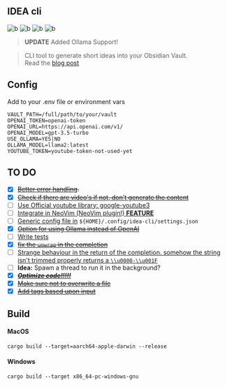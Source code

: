## IDEA cli

![b](https://img.shields.io/badge/rust-orange?style=for-the-badge&logo=rust)
![b](https://img.shields.io/badge/Open%20AI-grey?style=for-the-badge&logo=openai)
![b](https://img.shields.io/badge/obsidian-purple?style=for-the-badge&logo=obsidian)
![b](https://img.shields.io/badge/ollama-white?style=for-the-badge&logo=ollama)

> **UPDATE** Added Ollama Support!

> CLI tool to generate short ideas into your Obsidian Vault.  
> Read the [blog post](https://medium.com/@rene.krewinkel/that-i-love-the-command-line-is-no-secret-to-the-ones-who-know-me-nor-that-i-build-my-own-511d8ed255ea) 

## Config
Add to your .env file or environment vars

```dotenv
VAULT_PATH=/full/path/to/your/vault
OPENAI_TOKEN=openai-token
OPENAI_URL=https://api.openai.com/v1/
OPENAI_MODEL=gpt-3.5-turbo
USE_OLLAMA=YES|NO
OLLAMA_MODEL=llama2:latest
YOUTUBE_TOKEN=youtube-token-not-used-yet
```

## TO DO
- [x] ~~[Better error handling](https://github.com/ReneKrewinkel/idea-cli/issues/1).~~
- [x] ~~[Check if there are video's if not, don't generate the content](https://github.com/ReneKrewinkel/idea-cli/issues/2)~~
- [ ] [Use Official youtube library: google-youtube3](https://github.com/ReneKrewinkel/idea-cli/issues/3)
- [ ] [Integrate in NeoVim (NeoVim plugin!) **FEATURE**](https://github.com/ReneKrewinkel/idea-cli/issues/4)
- [ ] [Generic config file in](https://github.com/ReneKrewinkel/idea-cli/issues/5) `${HOME}/.config/idea-cli/settings.json`
- [x] ~~[Option for using Ollama instead of OpenAI](https://github.com/ReneKrewinkel/idea-cli/issues/6)~~
- [ ] [Write tests](https://github.com/ReneKrewinkel/idea-cli/issues/7)
- [x] ~~[fix the `unwrap` in the completion](https://github.com/ReneKrewinkel/idea-cli/issues/8)~~
- [ ] [Strange behaviour in the return of the completion. somehow the string isn't trimmed properly returns a `\\u0000-\\u001F`](https://github.com/ReneKrewinkel/idea-cli/issues/9)
- [ ] **Idea:** Spawn a thread to run it in the background?
- [x] ~~[***Optimize code!!!!!***](https://github.com/ReneKrewinkel/idea-cli/issues/10)~~
- [x] ~~[Make sure not to overwrite a file](https://github.com/ReneKrewinkel/idea-cli/issues/11)~~
- [x] ~~[Add tags based upon input](https://github.com/ReneKrewinkel/idea-cli/issues/12)~~
 
## Build
#### MacOS
```shell
cargo build --target=aarch64-apple-darwin --release
```

#### Windows
```shell
cargo build --target x86_64-pc-windows-gnu
```